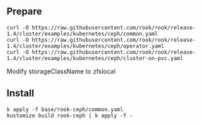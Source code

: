 ## Prepare

```
curl -O https://raw.githubusercontent.com/rook/rook/release-1.4/cluster/examples/kubernetes/ceph/common.yaml
curl -O https://raw.githubusercontent.com/rook/rook/release-1.4/cluster/examples/kubernetes/ceph/operator.yaml
curl -O https://raw.githubusercontent.com/rook/rook/release-1.4/cluster/examples/kubernetes/ceph/cluster-on-pvc.yaml
```

Modify storageClassName to zfslocal

## Install

```
k apply -f base/rook-ceph/common.yaml
kustomize build rook-ceph | k apply -f -
```
